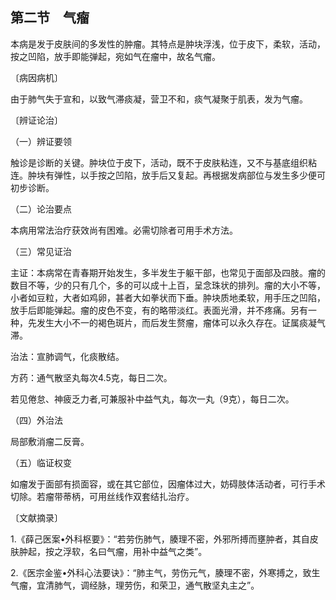 ## 第二节　气瘤

本病是发于皮肤间的多发性的肿瘤。其特点是肿块浮浅，位于皮下，柔软，活动，按之凹陷，放手即能弹起，宛如气在瘤中，故名气瘤。

〔病因病机〕

由于肺气失于宣和，以致气滞痰凝，营卫不和，痰气凝聚于肌表，发为气瘤。

〔辨证论治〕

（一）辨证要领

触诊是诊断的关键。肿块位于皮下，活动，既不于皮肤粘连，又不与基底组织粘连。肿块有弹性，以手按之凹陷，放手后又复起。再根据发病部位与发生多少便可初步诊断。

（二）论治要点

本病用常法治疗获效尚有困难。必需切除者可用手术方法。

（三）常见证治

主证：本病常在青春期开始发生，多半发生于躯干部，也常见于面部及四肢。瘤的数目不等，少的只有几个，多的可以成十上百，呈念珠状的排列。瘤的大小不等，小者如豆粒，大者如鸡卵，甚者大如拳状而下垂。肿块质地柔软，用手压之凹陷，放手后即能弹起。瘤的皮色不变，有的略带淡红。表面光滑，并不疼痛。另有一种，先发生大小不一的褐色斑片，而后发生赘瘤，瘤体可以永久存在。证属痰凝气滞。

治法：宣肺调气，化痰散结。

方药：通气散坚丸每次4.5克，每日二次。

若见倦怠、神疲乏力者,可兼服补中益气丸，每次一丸（9克），每日二次。

（四）外治法

局部敷消瘤二反膏。

（五）临证权变

如瘤发于面部有损面容，或在其它部位，因瘤体过大，妨碍肢体活动者，可行手术切除。若瘤带蒂柄，可用丝线作双套结扎治疗。

〔文献摘录〕

1.《薛己医案•外科枢要》：“若劳伤肺气，腠理不密，外邪所搏而壅肿者，其自皮肤肿起，按之浮软，名曰气瘤，用补中益气之类”。

2.《医宗金鉴•外科心法要诀》：“肺主气，劳伤元气，腠理不密，外寒搏之，致生气瘤，宜清肺气，调经脉，理劳伤，和荣卫，通气散坚丸主之”。
